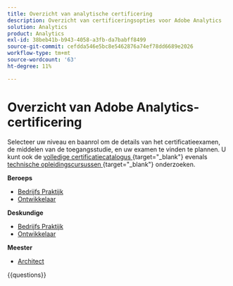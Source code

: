 ```yaml
---
title: Overzicht van analytische certificering
description: Overzicht van certificeringsopties voor Adobe Analytics
solution: Analytics
product: Analytics
exl-id: 38beb41b-b943-4058-a3fb-da7babff8499
source-git-commit: cefdda546e5bc8e5462876a74ef78dd6689e2026
workflow-type: tm+mt
source-wordcount: '63'
ht-degree: 11%

---
```


# Overzicht van Adobe Analytics-certificering

Selecteer uw niveau en baanrol om de details van het certificatieexamen, de middelen van de toegangsstudie, en uw examen te vinden te plannen. U kunt ook de [ volledige certificatiecatalogus ](https://certification.adobe.com/certifications){target="_blank"}  evenals [ technische opleidingscursussen ](https://certification.adobe.com/courses/?/courses){target="_blank"}  onderzoeken.

**Beroeps**

* [ Bedrijfs Praktijk ](https://certification.adobe.com/certification/analytics-business-practitioner-professional) <!--AD0-E212-->
* [ Ontwikkelaar ](https://certification.adobe.com/certification/adobe-analytics-developer-professional) <!--AD0-E213-->

**Deskundige**

* [ Bedrijfs Praktijk ](https://certification.adobe.com/certification/analytics-business-practitioner-expert) <!--AD0-E208-->
* [ Ontwikkelaar ](https://certification.adobe.com/certification/developer-expert) <!--AD0-E209-->

**Meester**

* [ Architect ](https://certification.adobe.com/certification/architect-master) <!--AD0-E207-->

{{questions}}

